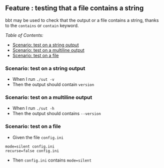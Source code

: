 <!-- omit from toc -->
## Feature : testing that a file contains a string

bbt may be used to check that the output or a file contains a string, thanks to the `contains` or `contain` keyword.

_Table of Contents:_
- [Scenario: test on a string output](#scenario-test-on-a-string-output)
- [Scenario: test on a multiline output](#scenario-test-on-a-multiline-output)
- [Scenario: test on a file](#scenario-test-on-a-file)

### Scenario: test on a string output

  - When I run `./sut -v`
  - Then the output should contain `version`

### Scenario: test on a multiline output

  - When I run `./sut -h`
  - Then the output should contains `--version`

### Scenario: test on a file

  - Given the file `config.ini` 
  ```
  mode=silent config.ini
  recurse=false config.ini
  ```
  - Then `config.ini` contains `mode=silent`


